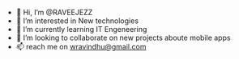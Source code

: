 - 👋 Hi, I’m @RAVEEJEZZ
- 👀 I’m interested in New technologies
- 🌱 I’m currently learning IT Engeneering
- 💞️ I’m looking to collaborate on new projects aboute mobile apps 
- 📫 reach me on wravindhu@gmail.com

<!---
RAVEEJEZZ/RAVEEJEZZ is a ✨ special ✨ repository because its `README.md` (this file) appears on your GitHub profile.
You can click the Preview link to take a look at your changes.
--->
